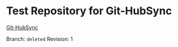 # Test Repository for Git-HubSync

[Git-HubSync](https://github.com/iquiw/git-hubsync)

Branch: `deleted`
Revision: 1
